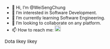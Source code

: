 - 👋 Hi, I’m @WeiSengChung
- 👀 I’m interested in Software Development.
- 🌱 I’m currently learning Software Engineering.
- 💞️ I’m looking to collaborate on any platform.
- 📫 How to reach me: <a href="https://www.linkedin.com/in/chungweiseng/" target="_blank"><img src="https://upload.wikimedia.org/wikipedia/commons/c/ca/LinkedIn_logo_initials.png" width="20" height="20"></a>

<a href="https://www.dotabuff.com/players/254987261" target="_blank" style="font-size:15px; text-decoration:none; color:inherit;">Dota likey likey</a>

<!---
WeiSengChung/WeiSengChung is a ✨ special ✨ repository because its `README.md` (this file) appears on your GitHub profile.
You can click the Preview link to take a look at your changes.
--->
